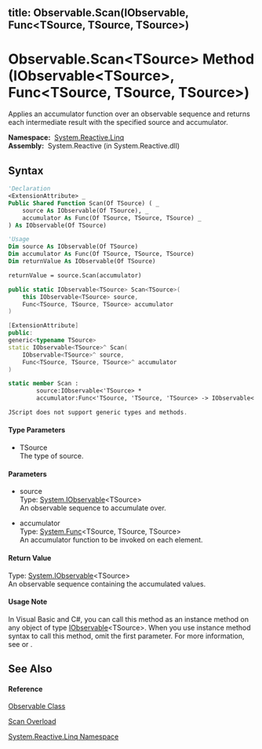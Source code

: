 title: Observable.Scan<TSource>(IObservable<TSource>, Func<TSource, TSource, TSource>)
---
# Observable.Scan\<TSource\> Method (IObservable\<TSource\>, Func\<TSource, TSource, TSource\>)

Applies an accumulator function over an observable sequence and returns each intermediate result with the specified source and accumulator.

**Namespace:**  [System.Reactive.Linq](System.Reactive.Linq/System.Reactive.Linq)  
**Assembly:**  System.Reactive (in System.Reactive.dll)

## Syntax

```vb
'Declaration
<ExtensionAttribute> _
Public Shared Function Scan(Of TSource) ( _
    source As IObservable(Of TSource), _
    accumulator As Func(Of TSource, TSource, TSource) _
) As IObservable(Of TSource)
```

```vb
'Usage
Dim source As IObservable(Of TSource)
Dim accumulator As Func(Of TSource, TSource, TSource)
Dim returnValue As IObservable(Of TSource)

returnValue = source.Scan(accumulator)
```

```csharp
public static IObservable<TSource> Scan<TSource>(
    this IObservable<TSource> source,
    Func<TSource, TSource, TSource> accumulator
)
```

```c++
[ExtensionAttribute]
public:
generic<typename TSource>
static IObservable<TSource>^ Scan(
    IObservable<TSource>^ source, 
    Func<TSource, TSource, TSource>^ accumulator
)
```

```fsharp
static member Scan : 
        source:IObservable<'TSource> * 
        accumulator:Func<'TSource, 'TSource, 'TSource> -> IObservable<'TSource> 
```

```javascript
JScript does not support generic types and methods.
```

#### Type Parameters

- TSource  
  The type of source.

#### Parameters

- source  
  Type: [System.IObservable](https://msdn.microsoft.com/en-us/library/Dd990377)\<TSource\>  
  An observable sequence to accumulate over.

- accumulator  
  Type: [System.Func](https://msdn.microsoft.com/en-us/library/Bb534647)\<TSource, TSource, TSource\>  
  An accumulator function to be invoked on each element.

#### Return Value

Type: [System.IObservable](https://msdn.microsoft.com/en-us/library/Dd990377)\<TSource\>  
An observable sequence containing the accumulated values.

#### Usage Note

In Visual Basic and C\#, you can call this method as an instance method on any object of type [IObservable](https://msdn.microsoft.com/en-us/library/Dd990377)\<TSource\>. When you use instance method syntax to call this method, omit the first parameter. For more information, see [](https://msdn.microsoft.com/en-us/library/Bb384936) or [](https://msdn.microsoft.com/en-us/library/Bb383977).

## See Also

#### Reference

[Observable Class](Observable/Observable)

[Scan Overload](Scan/Observable.Scan)

[System.Reactive.Linq Namespace](System.Reactive.Linq/System.Reactive.Linq)
